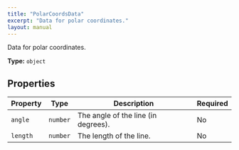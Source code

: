 ```yaml
---
title: "PolarCoordsData"
excerpt: "Data for polar coordinates."
layout: manual
---
```


Data for polar coordinates.


**Type:** `object`




## Properties

| Property | Type | Description | Required |
|----------|------|-------------|----------|
| `angle` |`number`| The angle of the line (in degrees). | No |
| `length` |`number`| The length of the line. | No |


